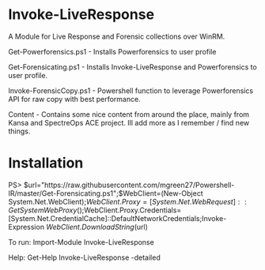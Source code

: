 # Invoke-LiveResponse
A Module for Live Response and Forensic collections over WinRM. 

Get-Powerforensics.ps1 - Installs Powerforensics to user profile

Get-Forensicating.ps1 - Installs Invoke-LiveResponse and Powerforensics to user profile.

Invoke-ForensicCopy.ps1 - Powershell function to leverage Powerforensics API for raw copy with best performance.

Content - Contains some nice content from around the place, mainly from Kansa and SpectreOps ACE project. Ill add more as I remember / find new things.

# Installation
PS> $url="https://raw.githubusercontent.com/mgreen27/Powershell-IR/master/Get-Forensicating.ps1";$WebClient=(New-Object System.Net.WebClient);$WebClient.Proxy=[System.Net.WebRequest]::GetSystemWebProxy();$WebClient.Proxy.Credentials=[System.Net.CredentialCache]::DefaultNetworkCredentials;Invoke-Expression $WebClient.DownloadString($url)




To run: Import-Module Invoke-LiveResponse

Help: Get-Help Invoke-LiveResponse -detailed
